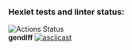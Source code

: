 ### Hexlet tests and linter status:
![Actions Status](/workflows/hexlet-check/badge.svg)    
**gendiff**
[![asciicast](https://asciinema.org/a/374139.svg)](https://asciinema.org/a/374139)